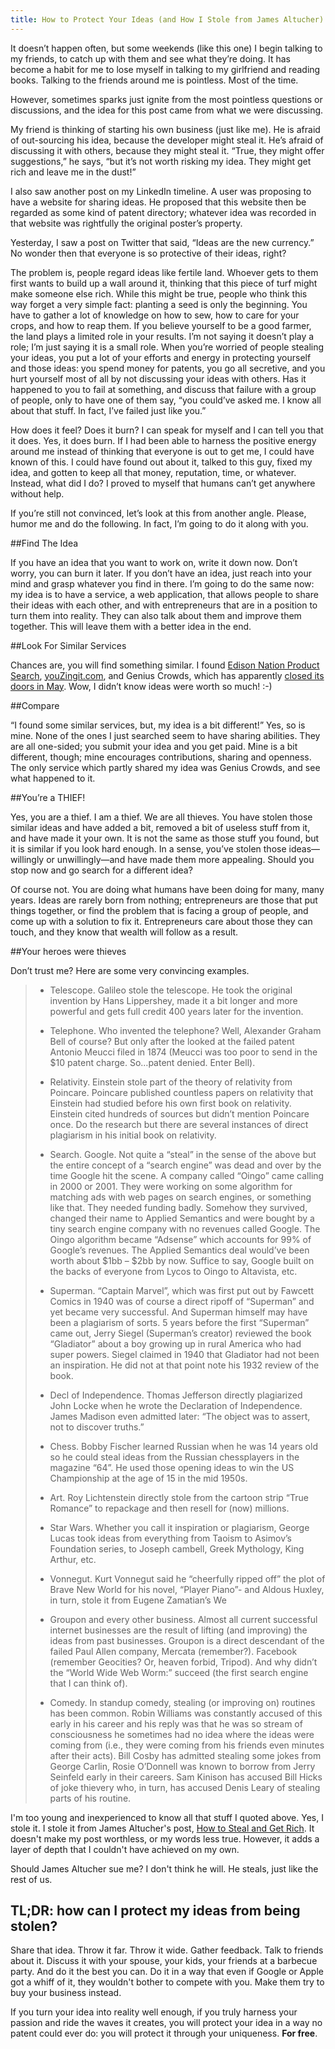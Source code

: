 ```yaml
---
title: How to Protect Your Ideas (and How I Stole from James Altucher)
---
```


It doesn’t happen often, but some weekends (like this one) I begin talking to my friends, to catch up with them and see what they’re doing. It has become a habit for me to lose myself in talking to my girlfriend and reading books. Talking to the friends around me is pointless. Most of the time.

However, sometimes sparks just ignite from the most pointless questions or discussions, and the idea for this post came from what we were discussing.

My friend is thinking of starting his own business (just like me). He is afraid of out-sourcing his idea, because the developer might steal it. He’s afraid of discussing it with others, because they might steal it. “True, they might offer suggestions,” he says, “but it’s not worth risking my idea. They might get rich and leave me in the dust!”

I also saw another post on my LinkedIn timeline. A user was proposing to have a website for sharing ideas. He proposed that this website then be regarded as some kind of patent directory; whatever idea was recorded in that website was rightfully the original poster’s property.

Yesterday, I saw a post on Twitter that said, “Ideas are the new currency.” No wonder then that everyone is so protective of their ideas, right?

The problem is, people regard ideas like fertile land. Whoever gets to them first wants to build up a wall around it, thinking that this piece of turf might make someone else rich. While this might be true, people who think this way forget a very simple fact: planting a seed is only the beginning. You have to gather a lot of knowledge on how to sew, how to care for your crops, and how to reap them. If you believe yourself to be a good farmer, the land plays a limited role in your results. I’m not saying it doesn’t play a role; I’m just saying it is a small role.
When you’re worried of people stealing your ideas, you put a lot of your efforts and energy in protecting yourself and those ideas: you spend money for patents, you go all secretive, and you hurt yourself most of all by not discussing your ideas with others. Has it happened to you to fail at something, and discuss that failure with a group of people, only to have one of them say, “you could’ve asked me. I know all about that stuff. In fact, I’ve failed just like you.”

How does it feel? Does it burn? I can speak for myself and I can tell you that it does. Yes, it does burn. If I had been able to harness the positive energy around me instead of thinking that everyone is out to get me, I could have known of this. I could have found out about it, talked to this guy, fixed my idea, and gotten to keep all that money, reputation, time, or whatever. Instead, what did I do? I proved to myself that humans can’t get anywhere without help.

If you’re still not convinced, let’s look at this from another angle. Please, humor me and do the following. In fact, I’m going to do it along with you.

##Find The Idea

If you have an idea that you want to work on, write it down now. Don’t worry, you can burn it later. If you don’t have an idea, just reach into your mind and grasp whatever you find in there. I’m going to do the same now: my idea is to have a service, a web application, that allows people to share their ideas with each other, and with entrepreneurs that are in a position to turn them into reality. They can also talk about them and improve them together. This will leave them with a better idea in the end.

##Look For Similar Services

Chances are, you will find something similar. I found [Edison Nation Product Search]( http://www.edisonnation.com/searches), [youZingit.com]( http://www.youzingit.com/), and Genius Crowds, which has apparently [closed its doors in May]( http://www.crowdsourcing.org/editorial/genius-crowds-closes-its-doors/25946). Wow, I didn’t know ideas were worth so much! :-)

##Compare

“I found some similar services, but, my idea is a bit different!” Yes, so is mine. None of the ones I just searched seem to have sharing abilities. They are all one-sided; you submit your idea and you get paid. Mine is a bit different, though; mine encourages contributions, sharing and openness. The only service which partly shared my idea was Genius Crowds, and see what happened to it.

##You’re a THIEF!

Yes, you are a thief. I am a thief. We are all thieves. You have stolen those similar ideas and have added a bit, removed a bit of useless stuff from it, and have made it your own. It is not the same as those stuff you found, but it is similar if you look hard enough. In a sense, you’ve stolen those ideas—willingly or unwillingly—and have made them more appealing. Should you stop now and go search for a different idea?

Of course not. You are doing what humans have been doing for many, many years. Ideas are rarely born from nothing; entrepreneurs are those that put things together, or find the problem that is facing a group of people, and come up with a solution to fix it. Entrepreneurs care about those they can touch, and they know that wealth will follow as a result.

##Your heroes were thieves

Don’t trust me? Here are some very convincing examples.

> - Telescope.  Galileo stole the telescope. He took the original invention by Hans Lippershey, made it a bit longer and more powerful and gets full credit 400 years later for the invention.
>
> - Telephone. Who invented the telephone? Well, Alexander Graham Bell  of course? But only after the looked at the failed patent Antonio Meucci filed in 1874 (Meucci was too poor to send in the $10 patent charge. So…patent denied. Enter Bell).
>
> - Relativity. Einstein stole part of the theory of relativity from Poincare. Poincare published countless papers on relativity that Einstein had studied before his own first book on relativity. Einstein cited hundreds of sources but didn’t mention Poincare once. Do the research but there are several instances of direct plagiarism in his initial book on relativity.
>
> - Search.  Google. Not quite a “steal” in the sense of the above but the entire concept of a “search engine” was dead and over by the time Google hit the scene. A company called “Oingo” came calling in 2000 or 2001. They were working on some algorithm for matching ads with web pages on search engines, or something like that. They needed funding badly. Somehow they survived, changed their name to Applied Semantics and were bought by a tiny search engine company with no revenues called Google. The Oingo algorithm became “Adsense” which accounts for 99% of Google’s revenues. The Applied Semantics deal would’ve been worth about $1bb – $2bb by now. Suffice to say, Google built on the backs of everyone from Lycos to Oingo to Altavista, etc.
>
> - Superman.   “Captain Marvel”, which was first put out by Fawcett Comics in 1940 was of course a direct ripoff of “Superman” and yet became very successful. And Superman himself may have been a plagiarism of sorts. 5 years before the first “Superman” came out, Jerry Siegel (Superman’s creator) reviewed the book “Gladiator” about a boy growing up in rural America who had super powers. Siegel claimed in 1940 that Gladiator had not been an inspiration. He did not at that point note his 1932 review of the book.
>
> - Decl of Independence. Thomas Jefferson directly plagiarized John Locke when he wrote the Declaration of Independence. James Madison even admitted later: “The object was to assert, not to discover truths.”
>
> - Chess. Bobby Fischer learned Russian when he was 14 years old so he could steal ideas from the Russian chessplayers in the magazine “64”. He used those opening ideas to win the US Championship at the age of 15 in the mid 1950s.
> - Art. Roy Lichtenstein directly stole from the cartoon strip “True Romance” to repackage and then resell for (now) millions.
>
> - Star Wars. Whether you call it inspiration or plagiarism, George Lucas took ideas from everything from Taoism to Asimov’s Foundation series, to Joseph cambell, Greek Mythology, King Arthur, etc.
>
> - Vonnegut. Kurt Vonnegut said he “cheerfully ripped off” the plot of Brave New World for his novel, “Player Piano”- and Aldous Huxley, in turn, stole it from Eugene Zamatian’s We 
>
> - Groupon and every other business. Almost all current successful internet businesses are the result of lifting (and improving) the ideas from past businesses. Groupon is a direct descendant of the failed Paul Allen company, Mercata (remember?). Facebook (remember Geocities? Or, heaven forbid, Tripod). And why didn’t the “World Wide Web Worm:” succeed (the first search engine that I can think of). 
>
> - Comedy. In standup comedy, stealing (or improving on) routines has been common. Robin Williams was constantly accused of this early in his career and his reply was that he was so stream of consciousness he sometimes had no idea where the ideas were coming from (i.e., they were coming from his friends even minutes after their acts). Bill Cosby has admitted stealing some jokes from George Carlin, Rosie O’Donnell was known to borrow from Jerry Seinfeld early in their careers. Sam Kinison has accused Bill Hicks of joke thievery who, in turn, has accused Denis Leary of stealing parts of his routine.

I'm too young and inexperienced to know all that stuff I quoted above. Yes, I stole it. I stole it from James Altucher's post, [How to Steal and Get Rich](http://www.jamesaltucher.com/2011/01/how-to-steal-and-get-rich/). It doesn't make my post worthless, or my words less true. However, it adds a layer of depth that I couldn't have achieved on my own.

Should James Altucher sue me? I don't think he will. He steals, just like the rest of us.

## TL;DR: how can I protect my ideas from being stolen?

Share that idea. Throw it far. Throw it wide. Gather feedback. Talk to friends about it. Discuss it with your spouse, your kids, your friends at a barbecue party. And do it the best you can. Do it in a way that even if Google or Apple got a whiff of it, they wouldn't bother to compete with you. Make them try to buy your business instead.

If you turn your idea into reality well enough, if you truly harness your passion and ride the waves it creates, you will protect your idea in a way no patent could ever do: you will protect it through your uniqueness. **For free**.